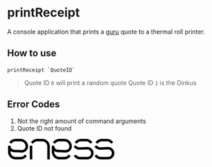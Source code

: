 # printReceipt

A console application that prints a [guru](https://github.com/studioENESS/2307_Modern-Guru) quote to a thermal roll printer.

## How to use

    printReceipt `QuoteID` 

> Quote ID `0` will print a random quote
> Quote ID `1` is the Dinkus

## Error Codes

  1. Not the right amount of command arguments
  2. Quote ID not found



![preview](img/eness_logo.png)
